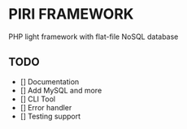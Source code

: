 # PIRI FRAMEWORK
PHP light framework with flat-file NoSQL database


## TODO

- [] Documentation
- [] Add MySQL and more
- [] CLI Tool
- [] Error handler
- [] Testing support